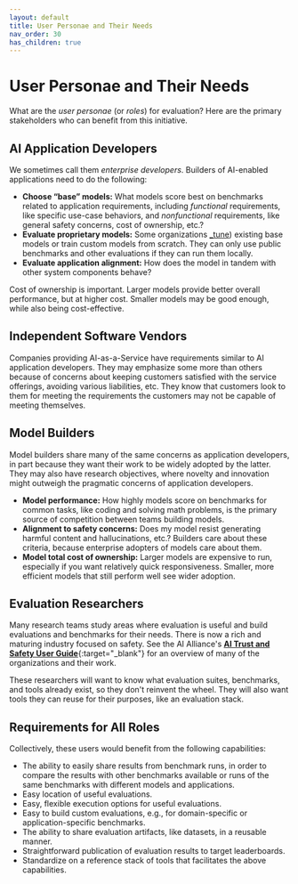 ```yaml
---
layout: default
title: User Personae and Their Needs
nav_order: 30
has_children: true
---
```


# User Personae and Their Needs

What are the _user personae_ (or _roles_) for evaluation? Here are the primary stakeholders who can benefit from this initiative.

## AI Application Developers

We sometimes call them _enterprise developers_. Builders of AI-enabled applications need to do the following:

* **Choose &ldquo;base&rdquo; models:** What models score best on benchmarks related to application requirements, including _functional_ requirements, like specific use-case behaviors, and _nonfunctional_ requirements, like general safety concerns, cost of ownership, etc.?
* **Evaluate proprietary models:** Some organizations [_tune]({{site.glossaryurl}}/#tuning)) existing base models or train custom models from scratch. They can only use public benchmarks and other evaluations if they can run them locally.
* **Evaluate application alignment:** How does the model in tandem with other system components behave? 

Cost of ownership is important. Larger models provide better overall performance, but at higher cost. Smaller models may be good enough, while also being cost-effective.

## Independent Software Vendors

Companies providing AI-as-a-Service have requirements similar to AI application developers. They may emphasize some more than others because of concerns about keeping customers satisfied with the service offerings, avoiding various liabilities, etc. They know that customers look to them for meeting the requirements the customers may not be capable of meeting themselves.

## Model Builders

Model builders share many of the same concerns as application developers, in part because they want their work to be widely adopted by the latter. They may also have research objectives, where novelty and innovation might outweigh the pragmatic concerns of application developers.

* **Model performance:** How highly models score on benchmarks for common tasks, like coding and solving math problems, is the primary source of competition between teams building models.
* **Alignment to safety concerns:** Does my model resist generating harmful content and hallucinations, etc.? Builders care about these criteria, because enterprise adopters of models care about them.
* **Model total cost of ownership:** Larger models are expensive to run, especially if you want relatively quick responsiveness. Smaller, more efficient models that still perform well see wider adoption.

## Evaluation Researchers

Many research teams study areas where evaluation is useful and build evaluations and benchmarks for their needs. There is now a rich and maturing industry focused on safety. See the AI Alliance's [**AI Trust and Safety User Guide**](https://the-ai-alliance.github.io/trust-safety-user-guide/){:target="_blank"} for an overview of many of the organizations and their work.

These researchers will want to know what evaluation suites, benchmarks, and tools already exist, so they don't reinvent the wheel. They will also want tools they can reuse for their purposes, like an evaluation stack.


## Requirements for All Roles

Collectively, these users would benefit from the following capabilities:

* The ability to easily share results from benchmark runs, in order to compare the results with other benchmarks available or runs of the same benchmarks with different models and applications. 
* Easy location of useful evaluations.
* Easy, flexible execution options for useful evaluations.
* Easy to build custom evaluations, e.g., for domain-specific or application-specific benchmarks.
* The ability to share evaluation artifacts, like datasets, in a reusable manner.
* Straightforward publication of evaluation results to target leaderboards.
* Standardize on a reference stack of tools that facilitates the above capabilities.
